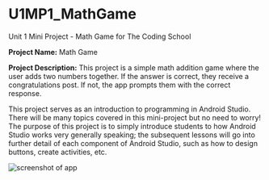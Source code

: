 # U1MP1_MathGame
Unit 1 Mini Project - Math Game for The Coding School

**Project Name:** Math Game

**Project Description:** This project is a simple math addition game where the user adds two numbers together. If the answer is correct, they receive a congratulations post. If not, the app prompts them with the correct response. 

This project serves as an introduction to programming in Android Studio. There will be many topics covered in this mini-project but no need to worry! The purpose of this project is to simply introduce students to how Android Studio works very generally speaking; the subsequent lessons will go into further detail of each component of Android Studio, such as how to design buttons, create activities, etc.

![screenshot of app](https://drive.google.com/uc?id=18gHUJEBuJ60_z0tv-CT91BJ5LiqVDLDd)
